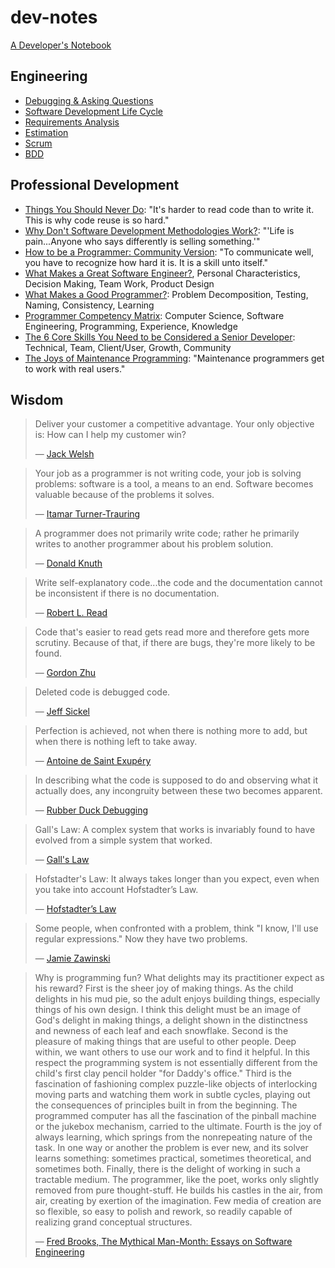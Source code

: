 # dev-notes

[A Developer's Notebook](http://alexkrupp.typepad.com/sensemaking/2012/09/program-above-and-beyond-your-actual-ability-by-using-freemind.html)

## Engineering

* [Debugging & Asking Questions](Engineering/debugging.md)
* [Software Development Life Cycle](Engineering/SDLC.md)
* [Requirements Analysis](Engineering/requirements.md)
* [Estimation](Engineering/estimation.md)
* [Scrum](Engineering/scrum.md)
* [BDD](Engineering/BDD.md)

## Professional Development

* [Things You Should Never Do](https://www.joelonsoftware.com/2000/04/06/things-you-should-never-do-part-i/): "It's harder to read code than to write it. This is why code reuse is so hard."
* [Why Don't Software Development Methodologies Work?](http://typicalprogrammer.com/why-dont-software-development-methodologies-work): "'Life is pain...Anyone who says differently is selling something.'"
* [How to be a Programmer: Community Version](https://github.com/braydie/HowToBeAProgrammer): "To communicate well, you have to recognize how hard it is. It is a skill unto itself."
* [What Makes a Great Software Engineer?](https://faculty.washington.edu/ajko/papers/Li2015GreatEngineers.pdf), Personal Characteristics, Decision Making, Team Work, Product Design
* [What Makes a Good Programmer?](https://henrikwarne.com/2014/06/30/what-makes-a-good-programmer/): Problem Decomposition, Testing, Naming, Consistency, Learning
* [Programmer Competency Matrix](http://sijinjoseph.com/programmer-competency-matrix/): Computer Science, Software Engineering, Programming, Experience, Knowledge
* [The 6 Core Skills You Need to be Considered a Senior Developer](https://medium.com/zerotomastery/developers-edge-how-to-become-a-senior-developer-f1ec1738cf45): Technical, Team, Client/User, Growth, Community
* [The Joys of Maintenance Programming](http://typicalprogrammer.com/the-joys-of-maintenance-programming): "Maintenance programmers get to work with real users."

## Wisdom

> Deliver your customer a competitive advantage. Your only objective is: How can I help my customer win?
>
> &mdash; [Jack Welsh](https://www.google.com/search?hl=en&q=%22the+welch+way%22+podcast+businessweek&oq=%22the+welch+way%22+podcast+businessweek)

> Your job as a programmer is not writing code, your job is solving problems: software is a tool, a means to an end. Software becomes valuable because of the problems it solves.
>
> &mdash; [Itamar Turner-Trauring](https://codewithoutrules.com/2020/04/20/productivity-skills)

> A programmer does not primarily write code; rather he primarily writes to another programmer about his problem solution.
>
> &mdash; [Donald Knuth](http://archive.computerhistory.org/resources/text/Knuth_Don_X4100/PDF_index/k-9-pdf/k-9-u2769-1-Baker-What-Programmer-Does.pdf)

> Write self-explanatory code...the code and the documentation cannot be inconsistent if there is no documentation.
>
> &mdash; [Robert L. Read](https://github.com/braydie/HowToBeAProgrammer)

> Code that's easier to read gets read more and therefore gets more scrutiny. Because of that, if there are bugs, they're more likely to be found.
>
> &mdash; [Gordon Zhu](https://watchandcode.com/courses/77710/lectures/2001287)

> Deleted code is debugged code.
>
> &mdash; [Jeff Sickel](http://www.defprogramming.com/quotes-by/jeff-sickel)

> Perfection is achieved, not when there is nothing more to add, but when there is nothing left to take away.
>
> &mdash; [Antoine de Saint Exupéry](https://en.wikipedia.org/wiki/Antoine_de_Saint-Exup%C3%A9ry)

> In describing what the code is supposed to do and observing what it actually does, any incongruity between these two becomes apparent.
>
> &mdash; [Rubber Duck Debugging](https://en.wikipedia.org/wiki/Rubber_duck_debugging)

> Gall's Law: A complex system that works is invariably found to have evolved from a simple system that worked.
>
> &mdash; [Gall's Law](<https://en.wikipedia.org/wiki/John_Gall_(author)#Gall.27s_law>)

> Hofstadter's Law: It always takes longer than you expect, even when you take into account Hofstadter’s Law.
>
> &mdash; [Hofstadter’s Law](https://en.wikipedia.org/wiki/Hofstadter%27s_law)

> Some people, when confronted with a problem, think "I know, I'll use regular expressions." Now they have two problems.
>
> &mdash; [Jamie Zawinski](http://regex.info/blog/2006-09-15/247)

> Why is programming fun? What delights may its practitioner expect as his reward? First is the sheer joy of making things. As the child delights in his mud pie, so the adult enjoys building things, especially things of his own design. I think this delight must be an image of God's delight in making things, a delight shown in the distinctness and newness of each leaf and each snowflake. Second is the pleasure of making things that are useful to other people. Deep within, we want others to use our work and to find it helpful. In this respect the programming system is not essentially different from the child's first clay pencil holder "for Daddy's office." Third is the fascination of fashioning complex puzzle-like objects of interlocking moving parts and watching them work in subtle cycles, playing out the consequences of principles built in from the beginning. The programmed computer has all the fascination of the pinball machine or the jukebox mechanism, carried to the ultimate. Fourth is the joy of always learning, which springs from the nonrepeating nature of the task. In one way or another the problem is ever new, and its solver learns something: sometimes practical, sometimes theoretical, and sometimes both. Finally, there is the delight of working in such a tractable medium. The programmer, like the poet, works only slightly removed from pure thought-stuff. He builds his castles in the air, from air, creating by exertion of the imagination. Few media of creation are so flexible, so easy to polish and rework, so readily capable of realizing grand conceptual structures.
>
> &mdash; [Fred Brooks, The Mythical Man-Month: Essays on Software Engineering](https://en.wikipedia.org/wiki/The_Mythical_Man-Month)
